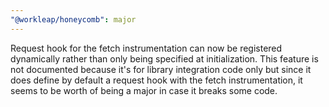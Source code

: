 ```yaml
---
"@workleap/honeycomb": major
---
```


Request hook for the fetch instrumentation can now be registered dynamically rather than only being specified at initialization. This feature is not documented because it's for library integration code only but since it does define by default a request hook with the fetch instrumentation, it seems to be worth of being a major in case it breaks some code.
